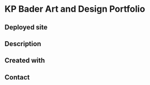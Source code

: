 # KP Bader Art and Design Portfolio


## Deployed site


## Description 


## Created with



## Contact  